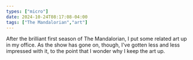 ```yaml
---
types: ["micro"]
date: 2024-10-24T08:17:08-04:00
tags: ["The Mandalorian","art"]
---
```

After the brilliant first season of The Mandalorian, I put some related art up in my office. As the show has gone on, though, I've gotten less and less impressed with it, to the point that I wonder why I keep the art up.
